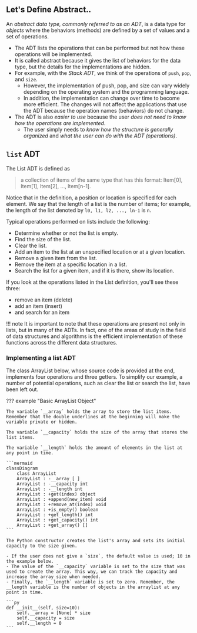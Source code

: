 ## Let's Define Abstract..

An _abstract data type, commonly referred to as an ADT_, is a data type for _objects_ where the behaviors (methods) are defined by a set of values and a set of operations. 

- The ADT lists the operations that can be performed but not how these operations will be implemented. 
- It is called abstract because it gives the list of behaviors for the data type, but the details for the implementations are hidden. 
- For example, with the _Stack ADT_, we think of the operations of `push`, `pop`, and `size`. 
  - However, the implementation of push, pop, and size can vary widely depending on the operating system and the programming language. 
  - In addition, the implementation can change over time to become more efficient. The changes will not affect the applications that use the ADT because the operation names (behaviors) do not change.
- The ADT is also _easier to use_ because the user _does not need to know how the operations are implemented_. 
  - The user simply needs to _know how the structure is generally organized_ and _what the user can do with the ADT (operations)_.

## `list` ADT

The List ADT is defined as
> a collection of items of the same type that has this format: Item[0], ltem[1], ltem[2], ..., ltem[n-1]. 

Notice that in the definition, a position or location is specified for each element. We say that the length of a list is the number of items; for example, the length of the list denoted by `l0, l1, l2, ..., ln-1` is `n`. 

Typical operations performed on lists include the following:

- Determine whether or not the list is empty.
- Find the size of the list.
- Clear the list.
- Add an item to the list at an unspecified location or at a given location.
- Remove a given item from the list.
- Remove the item at a specific location in a list.
- Search the list for a given item, and if it is there, show its location.

If you look at the operations listed in the List definition, you'll see these three: 

- remove an item (delete) 
- add an item (insert)
- and search for an item 

!!! note
    It is important to note that these operations are present not only in lists, but in many of the ADTs. In fact, one of the areas of study in the field of data structures and algorithms is the efficient implementation of these functions across the different data structures.

### Implementing a list ADT

The class ArrayList below, whose source code is provided at the end, implements four operations and three getters. To simplify our example, a number of potential operations, such as clear the list or search the list, have been left out.

??? example "Basic ArrayList Object"

    The variable `__array` holds the array to store the list items. Remember that the double underlines at the beginning will make the variable private or hidden.

    The variable `__capacity` holds the size of the array that stores the list items.

    The variable `__length` holds the amount of elements in the list at any point in time.

    ```mermaid
    classDiagram
        class ArrayList
        ArrayList : -__array [ ]
        ArrayList : -__capacity int
        ArrayList : -__length int
        ArrayList : +get(index) object
        ArrayList : +append(new_item) void
        ArrayList : +remove_at(index) void
        ArrayList : +is_empty() boolean
        ArrayList : +get_length() int
        ArrayList : +get_capacity() int
        ArrayList : +get_array() []
    ```

    The Python constructor creates the list's array and sets its initial capacity to the size given.

    - If the user does not give a `size`, the default value is used; 10 in the example below.
    - The value of the `__capacity` variable is set to the size that was used to create the array. This way, we can track the capacity and increase the array size when needed.
    - Finally, the `__length` variable is set to zero. Remember, the __length variable is the number of objects in the arraylist at any point in time.

    ```py
    def __init__(self, size=10):
        self.__array = [None] * size
        self.__capacity = size
        self.__length = 0
    ```